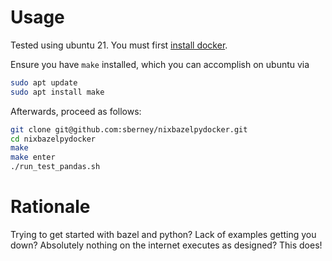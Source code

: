 # Usage

Tested using ubuntu 21. You must first
[install docker](https://docs.docker.com/engine/install/ubuntu/).

Ensure you have `make` installed, which you can accomplish on ubuntu via

```bash
sudo apt update
sudo apt install make
```

Afterwards, proceed as follows:

```bash
git clone git@github.com:sberney/nixbazelpydocker.git
cd nixbazelpydocker
make
make enter
./run_test_pandas.sh
```

# Rationale

Trying to get started with bazel and python?
Lack of examples getting you down?
Absolutely nothing on the internet executes as designed?
This does!
